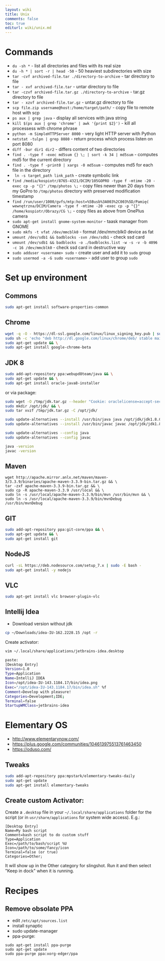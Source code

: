 ```yaml
---
layout: wiki
title: Unix
comments: false
toc: true
editurl: wiki/unix.md
---
```


# Commands

* `du -sh *` - list all directories and files with its real size
* `du -h * | sort -r | head -50` - 50 heaviest subdirectories with size
* `tar -cvf archived-file.tar ./directory-to-archive` - tar directory to file
* `tar - xvf archived-file.tar` - untar directory to file
* `tar -czvf archived-file.tar.gz ./directory-to-archive` - tar.gz directory to file
* `tar - xzvf archived-file.tar.gz` - untar.gz directory to file
* `scp file.zip username@host:/home/target/path/` - copy file to remote host with scp
* `ps aux | grep java` - display all services with java string
* `kill $(ps aux | grep 'chrome' | awk '{print $2}')` - kill all processess with chrome phrase
* `python -m SimpleHTTPServer 8000` - very light HTTP server with Python
* `netstat -tulpn | grep 8080` - return process which process listen on port 8080
* `diff -bur dir1 dir2` - differs content of two directories
* `find . -type f -exec md5sum {} \; | sort -k 34 | md5sum` - computes md5 for the current directory
* `find . -type f -print0 | xargs -0 md5sum` - computes md5 for each file in the directory
* ` ln -s target_path link_path` - create symbolic link
* `find /media/kospiotr/8765-4321/DCIM/105GOPRO -type f -mtime -20 -exec cp -p "{}" /tmp/photos \;` - copy files newer than 20 days from my GoPro to ```/tmp/photos``` directory with preserved modification timestamp
* `find /run/user/1000/gvfs/mtp:host=%5Busb%3A003%2C003%5D/Pamięć wewnętrzna/DCIM/Camera -type f -mtime -20 -exec cp -p "{}" /home/kospiotr/Obrazy/CG \;` - copy files as above from OnePlus camera 
* `sudo apt-get install gnome-system-monitor` - taask manager from GNOME
* `sudo mkfs -t vfat /dev/mmcblk0` - format /dev/mmcblk0 device as fat
* `umount /dev/sdb1 && badblocks -svn /dev/sdb1` - check ssd card
* `umount /dev/sdb1 && badblocks -o ./badblocks.list -w -s -v -b 4096 -c 16 /dev/mmcblk0` - check ssd card in destructive way
* `sudo adduser <username> sudo` - create user and add it to `sudo` group
* `sudo usermod -a -G sudo <username>` - add user to group `sudo`

# Set up environment

## Commons

```bash
sudo apt-get install software-properties-common
```

## Chrome

```bash
wget -q -O - https://dl-ssl.google.com/linux/linux_signing_key.pub | sudo apt-key add - && \
sudo sh -c 'echo "deb http://dl.google.com/linux/chrome/deb/ stable main" >> /etc/apt/sources.list.d/google-chrome.list' && \
sudo apt-get update && \
sudo apt-get install google-chrome-beta
```

## JDK 8

```bash
sudo add-apt-repository ppa:webupd8team/java && \
sudo apt-get update && \
sudo apt-get install oracle-java8-installer
```
or via package:

```bash
sudo wget -O /tmp/jdk.tar.gz --header "Cookie: oraclelicense=accept-securebackup-cookie" http://download.oracle.com/otn-pub/java/jdk/8u73-b02/jdk-8u73-linux-x64.tar.gz && \
sudo mkdir /opt/jdk/ && \
sudo tar xvzf /tmp/jdk.tar.gz -C /opt/jdk/

sudo update-alternatives --install /usr/bin/java java /opt/jdk/jdk1.8.0_73/bin/java 100 &&
sudo update-alternatives --install /usr/bin/javac javac /opt/jdk/jdk1.8.0_73/bin/javac 100

sudo update-alternatives --config java
sudo update-alternatives --config javac

java -version
javac -version
```

## Maven

```
wget http://apache.mirror.anlx.net/maven/maven-3/3.3.9/binaries/apache-maven-3.3.9-bin.tar.gz && \
tar -zxf apache-maven-3.3.9-bin.tar.gz && \
sudo cp -R apache-maven-3.3.9 /usr/local && \
sudo ln -s /usr/local/apache-maven-3.3.9/bin/mvn /usr/bin/mvn && \
sudo ln -s /usr/local/apache-maven-3.3.9/bin/mvnDebug /usr/bin/mvnDebug
```

## GIT

```bash
sudo add-apt-repository ppa:git-core/ppa && \
sudo apt-get update && \
sudo apt-get install git
```

## NodeJS

```bash
curl -sL https://deb.nodesource.com/setup_7.x | sudo -E bash -
sudo apt-get install -y nodejs
```

## VLC

```bash
sudo apt-get install vlc browser-plugin-vlc
```

## Intellij Idea

* Download version without jdk

```bash
cp ~/Downloads/idea-IU-162.2228.15 /opt -r
```

Create activator:

```bash
vim ~/.local/share/applications/jetbrains-idea.desktop

paste:
[Desktop Entry]
Version=1.0
Type=Application
Name=IntelliJ IDEA
Icon=/opt/idea-IU-143.1184.17/bin/idea.png
Exec="/opt/idea-IU-143.1184.17/bin/idea.sh" %f
Comment=Develop with pleasure!
Categories=Development;IDE;
Terminal=false
StartupWMClass=jetbrains-idea
```

# Elementary OS

* http://www.elementarynow.com/
* https://plus.google.com/communities/104613975513761463450
* https://oduso.com/

## Tweaks

```bash
sudo add-apt-repository ppa:mpstark/elementary-tweaks-daily
sudo apt-get update
sudo apt-get install elementary-tweaks
```
## Create custom Activator:

Create a ```.desktop``` file in your ```~/.local/share/applications``` folder for the script (or in ```usr/share/applications``` for system wide access). E.g.:

```
[Desktop Entry]
Name=My bash script
Comment=bash script to do custom stuff
Type=Application
Exec=/path/to/bash/script %U
Icon=/path/to/some/fancy/icon
Terminal=false (or true)
Categories=Other;
```

It will show up in the Other category for slingshot. Run it and then select "Keep in dock" when it is running.


# Recipes

## Remove obsolate PPA

* edit ```/etc/apt/sources.list```
* install synaptic
* sudo update-manager
* ppa-purge:
```
sudo apt-get install ppa-purge
sudo apt-get update
sudo ppa-purge ppa:xorg-edger/ppa
```
